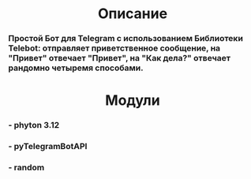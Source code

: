 <h1 align="center">Описание
<h3>Простой Бот для Telegram с использованием Библиотеки Telebot: отправляет приветственное сообщение, на "Привет" отвечает "Привет", на "Как дела?" отвечает рандомно четыремя способами. 

<h1 align="center">Модули
<h3>- phyton 3.12 
<h3>- pyTelegramBotAPI 
<h3>- random